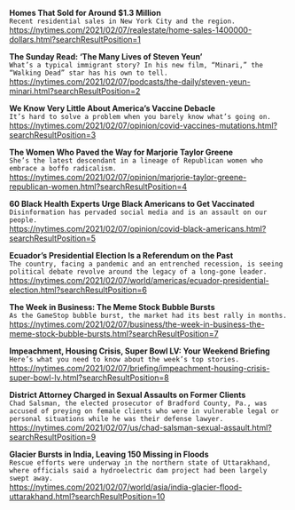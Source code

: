 **Homes That Sold for Around $1.3 Million**\
`Recent residential sales in New York City and the region.`\
https://nytimes.com/2021/02/07/realestate/home-sales-1400000-dollars.html?searchResultPosition=1

**The Sunday Read: ‘The Many Lives of Steven Yeun’**\
`What’s a typical immigrant story? In his new film, “Minari,” the “Walking Dead” star has his own to tell.`\
https://nytimes.com/2021/02/07/podcasts/the-daily/steven-yeun-minari.html?searchResultPosition=2

**We Know Very Little About America’s Vaccine Debacle**\
`It’s hard to solve a problem when you barely know what’s going on.`\
https://nytimes.com/2021/02/07/opinion/covid-vaccines-mutations.html?searchResultPosition=3

**The Women Who Paved the Way for Marjorie Taylor Greene**\
`She’s the latest descendant in a lineage of Republican women who embrace a boffo radicalism.`\
https://nytimes.com/2021/02/07/opinion/marjorie-taylor-greene-republican-women.html?searchResultPosition=4

**60 Black Health Experts Urge Black Americans to Get Vaccinated**\
`Disinformation has pervaded social media and is an assault on our people.`\
https://nytimes.com/2021/02/07/opinion/covid-black-americans.html?searchResultPosition=5

**Ecuador’s Presidential Election Is a Referendum on the Past**\
`The country, facing a pandemic and an entrenched recession, is seeing political debate revolve around the legacy of a long-gone leader.`\
https://nytimes.com/2021/02/07/world/americas/ecuador-presidential-election.html?searchResultPosition=6

**The Week in Business: The Meme Stock Bubble Bursts**\
`As the GameStop bubble burst, the market had its best rally in months.`\
https://nytimes.com/2021/02/07/business/the-week-in-business-the-meme-stock-bubble-bursts.html?searchResultPosition=7

**Impeachment, Housing Crisis, Super Bowl LV: Your Weekend Briefing**\
`Here’s what you need to know about the week’s top stories.`\
https://nytimes.com/2021/02/07/briefing/impeachment-housing-crisis-super-bowl-lv.html?searchResultPosition=8

**District Attorney Charged in Sexual Assaults on Former Clients**\
`Chad Salsman, the elected prosecutor of Bradford County, Pa., was accused of preying on female clients who were in vulnerable legal or personal situations while he was their defense lawyer.`\
https://nytimes.com/2021/02/07/us/chad-salsman-sexual-assault.html?searchResultPosition=9

**Glacier Bursts in India, Leaving 150 Missing in Floods**\
`Rescue efforts were underway in the northern state of Uttarakhand, where officials said a hydroelectric dam project had been largely swept away.`\
https://nytimes.com/2021/02/07/world/asia/india-glacier-flood-uttarakhand.html?searchResultPosition=10

